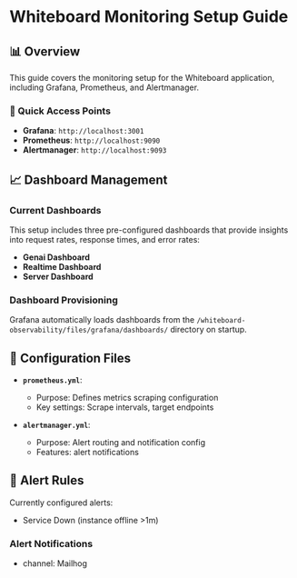 # Whiteboard Monitoring Setup Guide

## 📊 Overview

This guide covers the monitoring setup for the Whiteboard application, including Grafana, Prometheus, and Alertmanager.

### 🎯 Quick Access Points

- **Grafana**: `http://localhost:3001` 
- **Prometheus**: `http://localhost:9090`
- **Alertmanager**: `http://localhost:9093`

## 📈 Dashboard Management

### Current Dashboards
This setup includes three pre-configured dashboards that provide insights into request rates, response times, and error rates:
- **Genai Dashboard**
- **Realtime Dashboard**
- **Server Dashboard**



### Dashboard Provisioning
Grafana automatically loads dashboards from the `/whiteboard-observability/files/grafana/dashboards/` directory on startup.

## 🔧 Configuration Files

- **`prometheus.yml`**: 
  - Purpose: Defines metrics scraping configuration
  - Key settings: Scrape intervals, target endpoints

- **`alertmanager.yml`**:
  - Purpose: Alert routing and notification config
  - Features: alert notifications

## 🚨 Alert Rules

Currently configured alerts:
- Service Down (instance offline >1m)

### Alert Notifications
- channel: Mailhog
